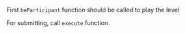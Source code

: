 First `beParticipant` function should be called to play the level

For submitting, call `execute` function.

